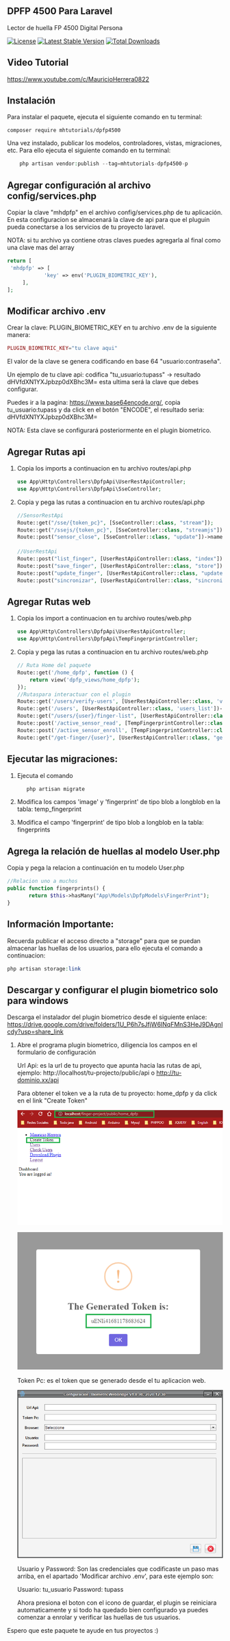 ## DPFP 4500 Para Laravel
Lector de huella FP 4500 Digital Persona

[![License](https://img.shields.io/badge/License-MIT-green.svg)](https://opensource.org/licenses/MIT)
[![Latest Stable Version](https://poser.pugx.org/mhtutorials/dpfp4500/v/stable)](https://packagist.org/packages/mhtutorials/dpfp4500)
[![Total Downloads](https://poser.pugx.org/mhtutorials/dpfp4500/downloads)](https://packagist.org/packages/mhtutorials/dpfp4500)

## Video Tutorial
https://www.youtube.com/c/MauricioHerrera0822


## Instalación

Para instalar el paquete, ejecuta el siguiente comando en tu terminal:

    composer require mhtutorials/dpfp4500

Una vez instalado, publicar los modelos, controladores, vistas, migraciones, etc.
Para ello ejecuta el siguiente comando en tu terminal:
```php
    php artisan vendor:publish --tag=mhtutorials-dpfp4500-p
```

## Agregar configuración al archivo config/services.php

Copiar la clave "mhdpfp" en el archivo config/services.php de tu aplicación.
En esta configuracion se almacenará la clave de api para que el pluguin pueda
conectarse a los servicios de tu proyecto laravel.

NOTA: si tu archivo ya contiene otras claves puedes agregarla al final como una clave mas del array
```php
return [   
 'mhdpfp' => [
            'key' => env('PLUGIN_BIOMETRIC_KEY'),        
     ],
];
```

## Modificar archivo .env

Crear la clave: PLUGIN_BIOMETRIC_KEY en tu archivo .env de la siguiente manera:

```php
PLUGIN_BIOMETRIC_KEY="tu clave aqui"
```

El valor de la clave se genera codificando en base 64 "usuario:contraseña".

Un ejemplo de tu clave api: codifica "tu_usuario:tupass" -> resultado dHVfdXN1YXJpbzp0dXBhc3M=
esta ultima será la clave que debes configurar.

Puedes ir a la pagina: https://www.base64encode.org/, copia tu_usuario:tupass y da click en el botón
"ENCODE", el resultado seria: dHVfdXN1YXJpbzp0dXBhc3M=

NOTA: Esta clave se configurará posteriormente en el plugin biometrico.


## Agregar Rutas api

1. Copia los imports a continuacion en tu archivo routes/api.php

    ```php  
    use App\Http\Controllers\DpfpApi\UserRestApiController;
    use App\Http\Controllers\DpfpApi\SseController;
    ```

2. Copia y pega las rutas a continuacion en tu archivo routes/api.php

    ```php  
    //SensorRestApi
    Route::get("/sse/{token_pc}", [SseController::class, "stream"]);
    Route::get("/ssejs/{token_pc}", [SseController::class, "streamjs"]);
    Route::post("sensor_close", [SseController::class, "update"])->name("sensor_close");

    //UserRestApi
    Route::post("list_finger", [UserRestApiController::class, "index"]);
    Route::post("save_finger", [UserRestApiController::class, "store"]);
    Route::post("update_finger", [UserRestApiController::class, "update"]);
    Route::post("sincronizar", [UserRestApiController::class, "sincronizar"]);
    ```


## Agregar Rutas web

1. Copia los import a continuacion en tu archivo routes/web.php

    ```php  
    use App\Http\Controllers\DpfpApi\UserRestApiController;
    use App\Http\Controllers\DpfpApi\TempFingerprintController;
    ```

2. Copia y pega las rutas a continuacion en tu archivo routes/web.php

    ```php 
    // Ruta Home del paquete 
    Route::get('/home_dpfp', function () {
        return view('dpfp_views/home_dpfp');
    });
    //Rutaspara interactuar con el plugin
    Route::get('/users/verify-users', [UserRestApiController::class, 'verify_users'])->name('verify-users');
    Route::get('/users', [UserRestApiController::class, 'users_list'])->name('users_list');
    Route::get("/users/{user}/finger-list", [UserRestApiController::class, "fingerList"])->name("finger-list");
    Route::post('/active_sensor_read', [TempFingerprintController::class, 'store_read']);
    Route::post('/active_sensor_enroll', [TempFingerprintController::class, 'store_enroll']);
    Route::get("/get-finger/{user}", [UserRestApiController::class, "get_finger"])->name("get_finger");
    ```

## Ejecutar las migraciones:

 1. Ejecuta el comando
    ```php  
       php artisan migrate
    ```

2. Modifica los campos 'image' y  'fingerprint' de tipo blob a longblob en la tabla: temp_fingerprint

3. Modifica el campo 'fingerprint' de tipo blob a longblob en la tabla: fingerprints


## Agrega la relación de huellas al modelo User.php

Copia y pega la relacion a continuación en tu modelo User.php
```php  
//Relacion uno a muchos
public function fingerprints() {
       return $this->hasMany("App\Models\DpfpModels\FingerPrint");
}
```

## Información Importante:

Recuerda publicar el acceso directo a "storage" para que se puedan almacenar las huellas de los usuarios,
para ello ejecuta el comando a continuacion:
```php  
php artisan storage:link
```


## Descargar y configurar el plugin biometrico solo para windows

Descarga el instalador del plugin biometrico desde el siguiente enlace:
https://drive.google.com/drive/folders/1U_P6h7sJfjW6INqFMnS3HeJ9DAgnIcdy?usp=share_link

1. Abre el programa plugin biometrico, diligencia los campos en el formulario de configuración

    Url Api: es la url de tu proyecto que apunta hacia las rutas de api, ejemplo:
    http://localhost/tu-projecto/public/api o http://tu-dominio.xx/api

    Para obtener el token ve a la ruta de tu proyecto: home_dpfp y da click en el link "Create Token"

    ![ConfigForm](capturas/CrearToken.png)

    ![ConfigForm](capturas/Token.png)


    Token Pc: es el token que se generado desde el tu aplicacion web.

    ![ConfigForm](capturas/ConfigForm.png)

    
    Usuario y Password: Son las credenciales que codificaste un paso mas arriba, en el apartado 'Modificar archivo .env',
    para este ejemplo son:

    Usuario: tu_usuario
    Password: tupass

    Ahora presiona el boton con el icono de guardar, el plugin se reiniciara automaticamente y si todo ha quedado 
    bien configurado ya puedes comenzar a enrolar y verificar las huellas de tus usuarios.


Espero que este paquete te ayude en tus proyectos :)

    



